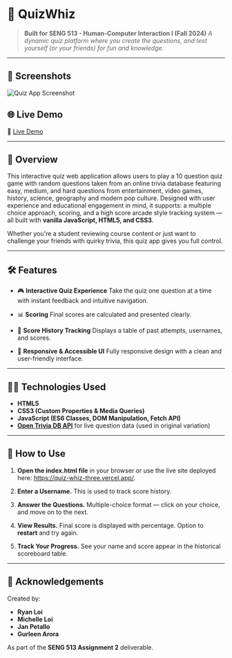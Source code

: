 # 🧠 QuizWhiz

> **Built for SENG 513 - Human-Computer Interaction I (Fall 2024)**
> *A dynamic quiz platform where you create the questions, and test yourself (or your friends) for fun and knowledge.*

---

## 📸 Screenshots

![Quiz App Screenshot](https://imgur.com/zmnBqpT.png)



## 🌐 Live Demo

🔗 [Live Demo](https://quiz-whiz-three.vercel.app/)

---

## 🎯 Overview

This interactive quiz web application allows users to play a 10 question quiz game with random questions taken from an online trivia database featuring easy, medium, and hard questions from entertainment, video games, history, science, geography and modern pop culture. Designed with user experience and educational engagement in mind, it supports: a multiple choice approach, scoring, and a high score arcade style tracking system — all built with **vanilla JavaScript, HTML5, and CSS3**.

Whether you're a student reviewing course content or just want to challenge your friends with quirky trivia, this quiz app gives you full control.

---

## 🛠 Features

* 🎮 **Interactive Quiz Experience**
  Take the quiz one question at a time with instant feedback and intuitive navigation.

* 📊 **Scoring**
  Final scores are calculated and presented clearly.

* 🧾 **Score History Tracking**
  Displays a table of past attempts, usernames, and scores.

* 🎨 **Responsive & Accessible UI**
  Fully responsive design with a clean and user-friendly interface.

---

## 👨‍💻 Technologies Used

* **HTML5**
* **CSS3 (Custom Properties & Media Queries)**
* **JavaScript (ES6 Classes, DOM Manipulation, Fetch API)**
* **[Open Trivia DB API](https://opentdb.com/)** for live question data (used in original variation)

---

## 🚀 How to Use

1. **Open the index.html file** in your browser or use the live site deployed here: https://quiz-whiz-three.vercel.app/.

2. **Enter a Username.**
   This is used to track score history.

3. **Answer the Questions.**
   Multiple-choice format — click on your choice, and move on to the next.

4. **View Results.**
   Final score is displayed with percentage. Option to **restart** and try again.

5. **Track Your Progress.**
   See your name and score appear in the historical scoreboard table.

---


## 🙌 Acknowledgements

Created by:

* **Ryan Loi**
* **Michelle Loi**
* **Jan Petallo**
* **Gurleen Arora**

As part of the **SENG 513 Assignment 2** deliverable.
